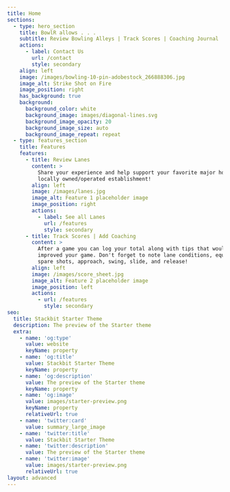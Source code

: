 ```yaml
---
title: Home
sections:
  - type: hero_section
    title: BowlR allows . . .
    subtitle: Review Bowling Alleys | Track Scores | Coaching Journal
    actions:
      - label: Contact Us
        url: /contact
        style: secondary
    align: left
    image: /images/bowling-10-pin-adobestock_266888306.jpg
    image_alt: Strike Shot on Fire
    image_position: right
    has_background: true
    background:
      background_color: white
      background_image: images/diagonal-lines.svg
      background_image_opacity: 20
      background_image_size: auto
      background_image_repeat: repeat
  - type: features_section
    title: Features
    features:
      - title: Review Lanes
        content: >
          Share your experience and help support your favorite major house or a
          locally owned/operated establishment!
        align: left
        image: /images/lanes.jpg
        image_alt: Feature 1 placeholder image
        image_position: right
        actions:
          - label: See all Lanes
            url: /features
            style: secondary
      - title: Track Scores | Add Coaching
        content: >
          After a game you can log your total along with tips that would have
          improved your game. Don't forget to note lane conditions, equipment,
          spare shots, approach, swing, slide, and release!
        align: left
        image: /images/score_sheet.jpg
        image_alt: Feature 2 placeholder image
        image_position: left
        actions:
          - url: /features
            style: secondary
seo:
  title: Stackbit Starter Theme
  description: The preview of the Starter theme
  extra:
    - name: 'og:type'
      value: website
      keyName: property
    - name: 'og:title'
      value: Stackbit Starter Theme
      keyName: property
    - name: 'og:description'
      value: The preview of the Starter theme
      keyName: property
    - name: 'og:image'
      value: images/starter-preview.png
      keyName: property
      relativeUrl: true
    - name: 'twitter:card'
      value: summary_large_image
    - name: 'twitter:title'
      value: Stackbit Starter Theme
    - name: 'twitter:description'
      value: The preview of the Starter theme
    - name: 'twitter:image'
      value: images/starter-preview.png
      relativeUrl: true
layout: advanced
---
```

